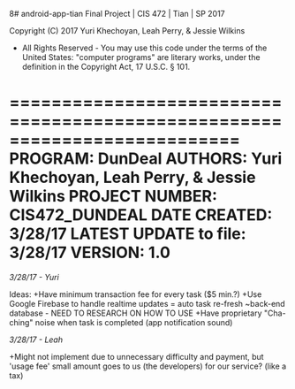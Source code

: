 8# android-app-tian
Final Project | CIS 472 | Tian | SP 2017

Copyright (C) 2017 Yuri Khechoyan, Leah Perry, & Jessie Wilkins
- All Rights Reserved -
You may use this code under the terms of the United States:
"computer programs" are literary works, under the definition in the Copyright Act, 17 U.S.C. § 101.

==========================================================================
	  PROGRAM: DunDeal
    AUTHORS: Yuri Khechoyan, Leah Perry, & Jessie Wilkins
    PROJECT NUMBER: CIS472_DUNDEAL
    DATE CREATED: 3/28/17
    LATEST UPDATE to file: 3/28/17
	  VERSION: 1.0
==========================================================================

*3/28/17 - Yuri*

Ideas:
+Have minimum transaction fee for every task ($5 min.?)
+Use Google Firebase to handle realtime updates = auto task re-fresh
  ~back-end database - NEED TO RESEARCH ON HOW TO USE
+Have proprietary "Cha-ching" noise when task is completed (app notification sound)

*3/28/17 - Leah*

+Might not implement due to unnecessary difficulty and payment, but 'usage fee' 
	small amount goes to us (the developers) for our service? (like a tax)
